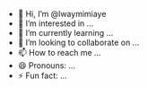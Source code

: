 - 👋 Hi, I’m @lwaymimiaye
- 👀 I’m interested in ...
- 🌱 I’m currently learning ...
- 💞️ I’m looking to collaborate on ...
- 📫 How to reach me ...
- 😄 Pronouns: ...
- ⚡ Fun fact: ...

<!---
lwaymimiaye/lwaymimiaye is a ✨ special ✨ repository because its `README.md` (this file) appears on your GitHub profile.
You can click the Preview link to take a look at your changes.
--->
